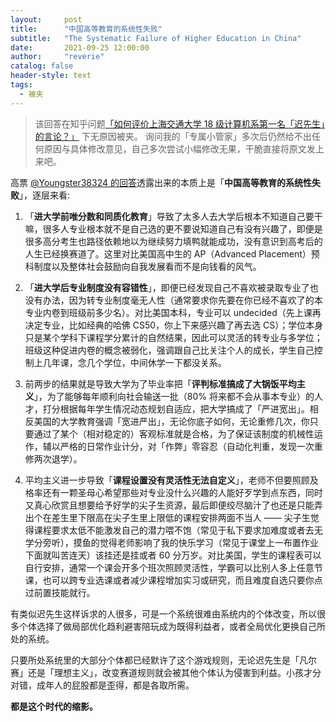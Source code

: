 ```yaml
---
layout:     post
title:      "中国高等教育的系统性失败"
subtitle:   "The Systematic Failure of Higher Education in China"
date:       2021-09-25 12:00:00
author:     "reverie"
catalog: false
header-style: text
tags:
  - 被夹
---
```




> 该回答在知乎问题[「如何评价上海交通大学 18 级计算机系第一名「迟先生」的言论？」](https://www.zhihu.com/question/439622084/answer/1685314467) 下无原因被夹。
> 询问我的「专属小管家」多次后仍然给不出任何原因与具体修改意见，自己多次尝试小幅修改无果，干脆直接将原文发上来吧。


高票 [@Youngster38324 的回答](https://www.zhihu.com/question/439622084/answer/1681505518)透露出来的本质上是「**中国高等教育的系统性失败**」，逐层来看:

1. 「**进大学前唯分数和同质化教育**」导致了太多人去大学后根本不知道自己要干嘛，很多人专业根本就不是自己选的更不要说知道自己有没有兴趣了，即便是很多高分考生也路径依赖地以为继续努力填鸭就能成功，没有意识到高考后的人生已经换赛道了。这里对比美国高中生的 AP（Advanced Placement）预科制度以及整体社会鼓励向自我发展看而不是向钱看的风气。

2. 「**进大学后专业制度没有容错性**」，即便已经发现自己不喜欢被录取专业了也没有办法，因为转专业制度毫无人性（通常要求你先要在你已经不喜欢了的本专业内卷到班级前多少名）。对比美国本科，专业可以 undecided（先上课再决定专业，比如经典的哈佛 CS50，你上下来感兴趣了再去选 CS）；学位本身只是某个学科下课程学分累计的自然结果，因此可以灵活的转专业与多学位；班级这种促进内卷的概念被弱化，强调跟自己比关注个人的成长，学生自己控制上几年课，念几个学位，中间休学一下都没关系。

3. 前两步的结果就是导致大学为了毕业率把「**评判标准搞成了大锅饭平均主义**」，为了能够每年顺利向社会输送一批（80% 将来都不会从事本专业）的人才，打分根据每年学生情况动态规划自适应，把大学搞成了「严进宽出」。相反美国的大学教育强调「宽进严出」，无论你底子如何，无论重修几次，你只要通过了某个（相对稳定的）客观标准就是合格，为了保证该制度的机械性运作，辅以严格的日常作业计分，对「作弊」零容忍（自动化判重，发现一次重修两次退学）。

4. 平均主义进一步导致「**课程设置没有灵活性无法自定义**」，老师不但要照顾及格率还有一颗圣母心希望那些对专业没什么兴趣的人能好歹学到点东西，同时又真心欣赏且想要给予好学的尖子生资源，最后即便绞尽脑汁了也还是只能弄出个在差生里下限高在尖子生里上限低的课程安排两面不当人 —— 尖子生觉得课程要求太低不能激发自己的潜力喂不饱（常见于私下要求加难度或者去无学分旁听），摸鱼的觉得老师影响了我的快乐学习（常见于课堂上一布置作业下面就叫苦连天）该挂还是挂或者 60 分万岁。对比美国，学生的课程表可以自行安排，通常一个课会开多个班次照顾灵活性，学霸可以比别人多上任意节课，也可以跨专业选课或者减少课程增加实习或研究，而且难度自选只要你点过前置技能就行。

有类似迟先生这样诉求的人很多，可是一个系统很难由系统内的个体改变，所以很多个体选择了做局部优化趋利避害陪玩成为既得利益者，或者全局优化更换自己所处的系统。

只要所处系统里的大部分个体都已经默许了这个游戏规则，无论迟先生是「凡尔赛」还是「理想主义」，改变赛道规则就会被其他个体认为侵害到利益。小孩才分对错，成年人的屁股都是歪得，都是各取所需。

**都是这个时代的缩影。**

